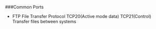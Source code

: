 

###Common Ports
  - FTP File Transfer Protocol  TCP20(Active mode data) TCP21(Control)  Transfer files between systems
